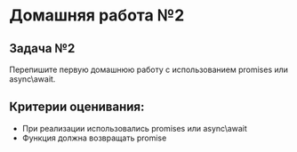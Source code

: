 # Домашняя работа №2

## Задача №2

Перепишите первую домашнюю работу с использованием promises или async\await.

## Критерии оценивания:
- При реализации использовались promises или async\await
- Функция должна возвращать promise
